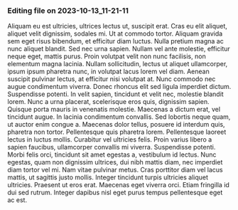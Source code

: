 

### Editing file on 2023-10-13_11-21-11

Aliquam eu est ultricies, ultrices lectus ut, suscipit erat. Cras eu elit aliquet, aliquet velit dignissim, sodales mi. Ut at commodo tortor. Aliquam gravida sem eget risus bibendum, et efficitur diam luctus. Nulla pretium magna ac nunc aliquet blandit. Sed nec urna sapien. Nullam vel ante molestie, efficitur neque eget, mattis purus. Proin volutpat velit non nunc facilisis, non elementum magna lacinia. Nullam sollicitudin, lectus ut aliquet ullamcorper, ipsum ipsum pharetra nunc, in volutpat lacus lorem vel diam. Aenean suscipit pulvinar lectus, at efficitur nisi volutpat at. Nunc commodo nec augue condimentum viverra. Donec rhoncus elit sed ligula imperdiet dictum. Suspendisse potenti. In velit sapien, tincidunt et velit nec, molestie blandit lorem. Nunc a urna placerat, scelerisque eros quis, dignissim sapien.
Quisque porta mauris in venenatis molestie. Maecenas a dictum erat, vel tincidunt augue. In lacinia condimentum convallis. Sed lobortis neque quam, ut auctor enim congue a. Maecenas dolor tellus, posuere id interdum quis, pharetra non tortor. Pellentesque quis pharetra lorem. Pellentesque laoreet lectus in luctus mollis. Curabitur vel ultricies felis. Proin varius libero a sapien faucibus, ullamcorper convallis mi viverra. Suspendisse potenti.
Morbi felis orci, tincidunt sit amet egestas a, vestibulum id lectus. Nunc egestas, quam non dignissim ultrices, dui nibh mattis diam, nec imperdiet diam tortor vel mi. Nam vitae pulvinar metus. Cras porttitor diam vel lacus mattis, ut sagittis justo mollis. Integer tincidunt turpis ultricies aliquet ultricies. Praesent ut eros erat. Maecenas eget viverra orci. Etiam fringilla id dui sed rutrum. Integer dapibus nisl eget purus tempus pellentesque eget ac est.



